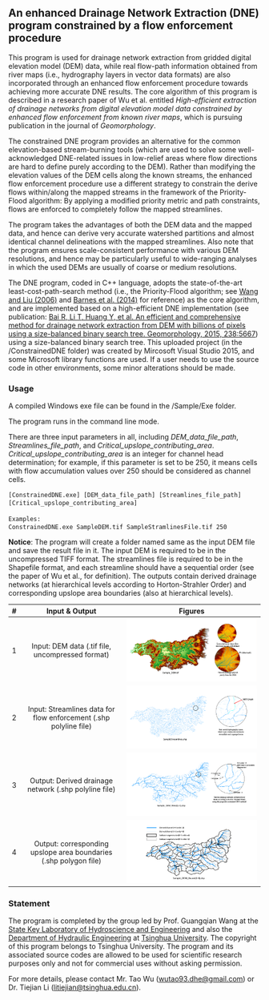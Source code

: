 
## An enhanced Drainage Network Extraction (DNE) program constrained by a flow enforcement procedure

This program is used for drainage network extraction from gridded digital elevation model (DEM) data, while real flow-path information obtained from river maps (i.e., hydrography layers in vector data formats) are also incorporated through an enhanced flow enforcement procedure towards achieving more accurate DNE results. The core algorithm of this program is described in a research paper of Wu et al. entitled _High-efficient extraction of drainage networks from digital elevation model data constrained by enhanced flow enforcement from known river maps_, which is pursuing publication in the journal of _Geomorphology_.
 
The constrained DNE program provides an alternative for the common elevation-based stream-burning tools (which are used to solve some well-acknowledged DNE-related issues in low-relief areas where flow directions are hard to define purely according to the DEM). Rather than modifying the elevation values of the DEM cells along the known streams, the enhanced flow enforcement procedure use a different strategy to constrain the derive flows within/along the mapped streams in the framework of the Priority-Flood algorithm: By applying a modified priority metric and path constraints, flows are enforced to completely follow the mapped streamlines.
 
The program takes the advantages of both the DEM data and the mapped data, and hence can derive very accurate watershed partitions and almost identical channel delineations with the mapped streamlines. Also note that the program ensures scale-consistent performance with various DEM resolutions, and hence may be particularly useful to wide-ranging analyses in which the used DEMs are usually of coarse or medium resolutions.

The DNE program, coded in C++ language, adopts the state-of-the-art least-cost-path-search method (i.e., the Priority-Flood algorithm; see [Wang and Liu (2006)](https://www.tandfonline.com/doi/abs/10.1080/13658810500433453) and [Barnes et al. (2014)](https://www.sciencedirect.com/science/article/pii/S0098300413001337) for reference) as the core algorithm, and are implemented based on a high-efficient DNE implementation (see publication: [Bai R, Li T, Huang Y, et al. An efficient and comprehensive method for drainage network extraction from DEM with billions of pixels using a size-balanced binary search tree. Geomorphology, 2015, 238:5667](https://www.sciencedirect.com/science/article/pii/S0169555X15001233)) using a size-balanced binary search tree. This uploaded project (in the /ConstrainedDNE folder) was created by Mircosoft Visual Studio 2015, and some Microsoft library functions are used. If a user needs to use the source code in other environments, some minor alterations should be made.

### Usage

A compiled Windows exe file can be found in the /Sample/Exe folder.

The program runs in the command line mode. 

There are three input parameters in all, including _DEM_data_file_path_, _Streamlines_file_path_, and _Critical_upslope_contributing_area_. _Critical_upslope_contributing_area_ is an integer for channel head determination; for example, if this parameter is set to be 250, it means cells with flow accumulation values over 250 should be considered as channel cells. 

	[ConstrainedDNE.exe] [DEM_data_file_path] [Streamlines_file_path] [Critical_upslope_contributing_area] 
	
	Examples:
	ConstrainedDNE.exe SampleDEM.tif SampleStramlinesFile.tif 250 

__Notice__: The program will create a folder named same as the input DEM file and save the result file in it. The input DEM is required to be in the uncompressed TIFF format. The streamlines file is required to be in the Shapefile format, and each streamline should have a sequential order (see the paper of Wu et al., for definition). The outputs contain derived drainage networks (at hierarchical levels according to Horton-Strahler Order) and corresponding upslope area boundaries (also at hierarchical levels). 

|#|Input & Output|Figures|
|:---:|:---:|:---:|
|1|Input: DEM data (.tif file, uncompressed format)|![DEM data](Image/Fig1_InputDEM.png "DEM data")|
|2|Input: Streamlines data for flow enforcement (.shp polyline file)|![Channel Mark](Image/Fig2_InputStreamlinesFile.png "Channel Mark")|
|3|Output: Derived drainage network (.shp polyline file)|![Channel Mark](Image/Fig3_OutputDerivedRiver.png "Channel Mark")|
|4|Output: corresponding upslope area boundaries (.shp polygon file)|![Channel Mark](Image/Fig4_OutputDerivedBound.png "Channel Mark")|


### Statement

The program is completed by the group led by Prof. Guangqian Wang at the [State Key Laboratory of Hydroscience and Engineering](http://sklhse.tsinghua.edu.cn/) and also the [Department of Hydraulic Engineering](http://www.civil.tsinghua.edu.cn/en/he/) at [Tsinghua University](http://www.tsinghua.edu.cn/publish/newthuen/index.html). The copyright of this program belongs to Tsinghua University. The program and its associated source codes are allowed to be used for scientific research purposes only and not for commercial uses without asking permission. 

For more details, please contact Mr. Tao Wu (wutao93.dhe@gmail.com) or Dr. Tiejian Li (litiejian@tsinghua.edu.cn). 



